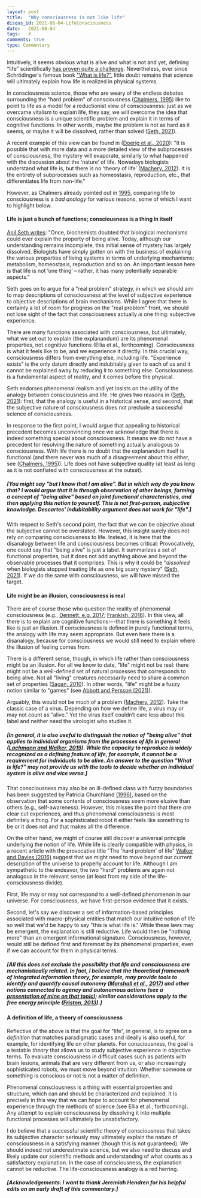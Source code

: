 ```yaml
---
layout: post
title:  "Why consciousness is not like life"
disqus_id: 2021-08-04-LifeConsciousness
date:   2021-08-04
tags: 	X
comments: true
type: Commentary
---
```


Intuitively, it seems obvious what is alive and what is not and yet, defining “life” scientifically [has proven quite a challenge](https://www.quantamagazine.org/what-is-life-its-vast-diversity-defies-easy-definition-20210309). Nevertheless, ever since Schrödinger's famous book ["What is life?"](http://www.whatislife.ie/downloads/What-is-Life.pdf), little doubt remains that science will ultimately explain how life is realized in physical systems. 

In consciousness science, those who are weary of the endless debates surrounding the "hard problem" of consciousness ([Chalmers, 1995](http://www.consc.net/papers/facing.pdf)) like to point to life as a model for a reductionist view of consciousness: just as we overcame vitalism to explain life, they say, we will overcome the idea that consciousness is a unique scientific problem and explain it in terms of cognitive functions. In other words, maybe the problem is not as hard as it seems, or maybe it will be dissolved, rather than solved ([Seth, 2021](https://psyarxiv.com/z8f5s/)).

A recent example of this view can be found in ([Doerig et al., 2020](https://doi.org/10.1080/17588928.2020.1772214)): "It is possible that with more data and a more detailed view of the subprocesses of consciousness, the mystery will evaporate, similarly to what happened with the discussion about the ‘nature’ of life. Nowadays biologists understand what life is, but there is no ‘theory of life’ ([Machery, 2012](https://link.springer.com/article/10.1007%2Fs11229-011-9880-1)). It is the entirety of subprocesses such as homeostasis, reproduction, etc., that differentiates life from non-life."

However, as Chalmers already pointed out in [1995]((http://www.consc.net/papers/facing.pdf)), comparing life to consciousness is a *bad analogy* for various reasons, some of which I want to highlight below.


#### Life is just a bunch of functions; consciousness is a thing in itself

[Anil Seth writes](https://aeon.co/essays/the-hard-problem-of-consciousness-is-a-distraction-from-the-real-one): "Once, biochemists doubted that biological mechanisms could ever explain the property of being alive. Today, although our understanding remains incomplete, this initial sense of mystery has largely dissolved. Biologists have simply gotten on with the business of explaining the various properties of living systems in terms of underlying mechanisms: metabolism, homeostasis, reproduction and so on. An important lesson here is that life is not ‘one thing’ – rather, it has many potentially separable aspects."

Seth goes on to argue for a "real problem" strategy, in which we should aim to map descriptions of consciousness at the level of subjective experience to objective descriptions of brain mechanisms. While I agree that there is certainly a lot of room for progress on the "real problem" front, we should not lose sight of the fact that consciousness actually *is* one thing: subjective experience. 

There are many functions associated with consciousness, but ultimately, what we set out to explain (the explanandum) are its phenomenal properties, not cognitive functions (Ellia et al., forthcoming). Consciousness is what it feels like to be, and we experience it directly. In this crucial way, consciousness differs from everything else, including life. "Experience exists" is the only datum directly and indubitably given to each of us and it cannot be explained away by reducing it to something else. Consciousness is a fundamental aspect of reality, and it comes before the physical.

Seth endorses phenomenal realism and yet insists on the utility of the analogy between consciousness and life. He gives two reasons in ([Seth, 2021](https://psyarxiv.com/z8f5s/)): first, that the analogy is useful in a historical sense, and second, that the subjective nature of consciousness does not preclude a successful science of consciousness. 

In response to the first point, I would argue that appealing to historical precedent becomes unconvincing once we acknowledge that there is indeed something special about consciousness. It means we do not have a precedent for resolving the nature of something actually analogous to consciousness. With life there is no doubt that the explanandum itself is functional (and there never was much of a disagreement about this either, see ([Chalmers, 1995](http://www.consc.net/papers/facing.pdf))). Life does not have subjective quality (at least as long as it is not conflated with consciousness at the outset). 

##### [You might say "but I know that I am alive". But in which way do you know that? I would argue that it is through observation of other beings, forming a concept of "being alive" based on joint functional characteristics, and then applying this notion to yourself. This is not first-person, subjective knowledge. Descartes' indubitability argument does not work for "life".]

With respect to Seth's second point, the fact that we can be objective about the subjective cannot be overstated. However, this insight surely does not rely on comparing consciousness to life. Instead, it is here that the disanalogy between life and consciousness becomes critical: Provocatively, one could say that "being alive" is just a label. It summarizes a set of functional properties, but it does not add anything above and beyond the observable processes that it comprises. This is why it could be "*dissolved* when biologists stopped treating life as one big scary mystery" ([Seth, 2021](https://psyarxiv.com/z8f5s/)). If we do the same with consciousness, we will have missed the target. 

#### Life might be an illusion, consciousness is real

There are of course those who question the reality of phenomenal consciousness (e.g., [Dennett, e.g. 2017](https://www.google.com/books/edition/From_Bacteria_to_Bach_and_Back_The_Evolu/PEp8DAAAQBAJ?hl=en&gbpv=1&printsec=frontcover); [Frankish, 2016](https://philpapers.org/rec/FRAIAA-4)). In this view, all there is to explain are cognitive functions---that there is something it feels like is just an illusion. If consciousness is defined in purely functional terms, the analogy with life may seem appropriate. But even here there is a disanalogy, because for consciousness we would still need to explain where the illusion of feeling comes from.

There is a different sense, though, in which life rather than consciousness might be an illusion. For all we know to date, "life" might not be real: there might not be a well-defined set of natural processes that corresponds to being alive. Not all "living" creatures necessarily need to share a common set of properties ([Sagan, 2010](http://www.aim.univ-paris7.fr/enseig/exobiologie_PDF/Biblio/Sagan%20Definitions%20of%20life.pdf)). In other words, "life" might be a fuzzy notion similar to "games" (see [Abbott and Persson (2021)](http://philsci-archive.pitt.edu/19317/)). 

Arguably, this would not be much of a problem ([Machery, 2012](https://link.springer.com/article/10.1007%2Fs11229-011-9880-1)). 
Take the classic case of a virus. Depending on how we define life, a virus may or may not count as “alive.” Yet the virus itself couldn’t care less about this label and neither need the virologist who studies it. 

##### [In general, it is also useful to distinguish the notion of "being alive" that applies to individual organisms from the processes of life in general ([Lachmann and Walker, 2019](https://aeon.co/essays/what-can-schrodingers-cat-say-about-3d-printers-on-mars)). While the capacity to reproduce is widely recognized as a defining feature of life, for example, it cannot be a requirement for individuals to be alive. An answer to the question "What is life?" may not provide us with the tools to decide whether an individual system is alive and vice versa.]

That consciousness may also be an ill-defined class with fuzzy boundaries has been suggested by Patricia Churchland [(1996)](https://philpapers.org/rec/CHUTHP), based on the observation that some contents of consciousness seem more elusive than others (e.g., self-awareness). However, this misses the point that there *are* clear cut experiences, and thus phenomenal consciousness is most definitely a thing. For a sophisticated robot it either feels like something to be or it does not and that makes all the difference. 

On the other hand, we might of course still discover a universal principle underlying the notion of life. While life is clearly compatible with physics, in a recent article with the provocative title "The 'hard problem' of life"  [Walker and Davies (2016)](https://arxiv.org/abs/1606.07184) suggest that we might need to move beyond our current description of the universe to properly account for life. Although I am sympathetic to the endeavor, the two "hard" problems are again not analogous in the relevant sense (at least from my side of the life-consciousness divide). 

First, life may or may not correspond to a well-defined phenomenon in our universe. For consciousness, we have first-person evidence that it exists. 

Second, let's say we discover a set of information-based principles associated with macro-physical entities that match our intuitive notion of life so well that we'd be happy to say "this is what life is." While these laws may be emergent, the explanation is still reductive. Life would then be "nothing more" than an emergent informational signature. Consciousness, however, would still be defined first and foremost by its phenomenal properties, even if we can account for them in physical terms. 

##### [All this does not exclude the possibility that life and consciousness are mechanistically related. In fact, I believe that the theoretical framework of integrated information theory, for example, may provide tools to identify and quantify causal autonomy ([Marshall et al., 2017](https://doi.org/10.1098/rsta.2016.0358)) and other notions connected to agency and autonomous actions (see a [presentation of mine on that topic](https://www.youtube.com/watch?v=f9wwcLBjrV0)); similar considerations apply to the free energy principle ([Friston, 2013](https://doi.org/10.1098/rsif.2013.0475)).]

#### A definition of life, a theory of consciousness

Reflective of the above is that the goal for "life", in general, is to agree on a *definition* that matches paradigmatic cases and ideally is also useful, for example, for identifying life on other planets. For consciousness, the goal is a testable *theory* that allows us to study subjective experience in objective terms. To evaluate consciousness in difficult cases such as patients with brain lesions, animals that are very different from us, or also increasingly sophisticated robots, we must move beyond intuition. Whether someone or something is conscious or not is not a matter of definition. 

Phenomenal consciousness is a thing with essential properties and structure, which can and should be characterized and explained. It is precisely in this way that we can hope to account for phenomenal experience through the methods of science (see Ellia et al., forthcoming). Any attempt to explain consciousness by dissolving it into multiple functional processes will ultimately be unsatisfactory. 

I do believe that a successful scientific theory of consciousness that takes its subjective character seriously may ultimately explain the nature of consciousness in a satisfying manner (though this is not guaranteed). We should indeed not underestimate science, but we also need to discuss and likely update our scientific methods and understanding of what counts as a satisfactory explanation. In the case of consciousness, the explanation cannot be reductive. The life-consciousness analogy is a red herring.

##### [Acknowledgements: I want to thank Jeremiah Hendren for his helpful edits on an early draft of this commentary.]
